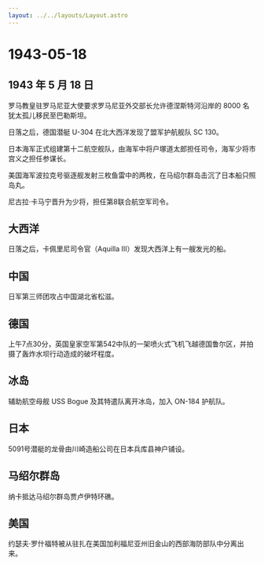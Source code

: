 ```yaml
---
layout: ../../layouts/Layout.astro
---
```


# 1943-05-18

## 1943 年 5 月 18 日

罗马教皇驻罗马尼亚大使要求罗马尼亚外交部长允许德涅斯特河沿岸的 8000
名犹太孤儿移民至巴勒斯坦。

日落之后，德国潜艇 U-304 在北大西洋发现了盟军护航舰队 SC 130。

日本海军正式组建第十二航空舰队，由海军中将户塚道太郎担任司令，海军少将市宫义之担任参谋长。

美国海军波拉克号驱逐舰发射三枚鱼雷中的两枚，在马绍尔群岛击沉了日本船只照岛丸。

尼古拉·卡马宁晋升为少将，担任第8联合航空军司令。

## 大西洋

日落之后，卡佩里尼司令官（Aquilla III）发现大西洋上有一艘发光的船。

## 中国

日军第三师团攻占中国湖北省松滋。

## 德国

上午7点30分，英国皇家空军第542中队的一架喷火式飞机飞越德国鲁尔区，并拍摄了轰炸水坝行动造成的破坏程度。

## 冰岛

辅助航空母舰 USS Bogue 及其特遣队离开冰岛，加入 ON-184 护航队。

## 日本

5091号潜艇的龙骨由川崎造船公司在日本兵库县神户铺设。

## 马绍尔群岛

纳卡抵达马绍尔群岛贾卢伊特环礁。

## 美国

约瑟夫·罗什福特被从驻扎在美国加利福尼亚州旧金山的西部海防部队中分离出来。